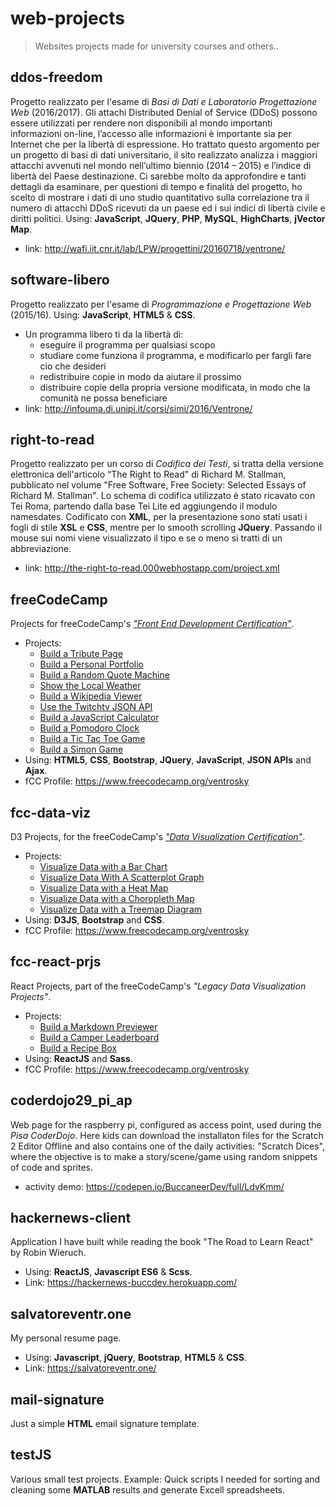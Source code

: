 # web-projects
>Websites projects made for university courses and others..

## ddos-freedom
Progetto realizzato per l'esame di *Basi di Dati e Laboratorio Progettazione Web* (2016/2017).
Gli attachi Distributed Denial of Service (DDoS) possono essere utilizzati per rendere non disponibili al mondo importanti 
informazioni on-line, l’accesso alle informazioni è importante sia per Internet che per la libertà di espressione.
Ho trattato questo argomento per un progetto di basi di dati universitario, il sito realizzato analizza i maggiori attacchi 
avvenuti nel mondo nell’ultimo biennio (2014 – 2015) e l’indice di libertà del Paese destinazione. Ci sarebbe molto da 
approfondire e tanti dettagli da esaminare, per questioni di tempo e finalità del progetto, ho scelto di mostrare i dati di 
uno studio quantitativo sulla correlazione tra il numero di attacchi DDoS ricevuti da un paese ed i sui indici di libertà civile 
e diritti politici. Using: **JavaScript**, **JQuery**, **PHP**, **MySQL**, **HighCharts**, **jVector Map**.
* link: http://wafi.iit.cnr.it/lab/LPW/progettini/20160718/ventrone/

## software-libero

Progetto realizzato per l'esame di *Programmazione e Progettazione Web* (2015/16). Using: **JavaScript**, **HTML5** & **CSS**.
* Un programma libero ti da la libertà di:
  * eseguire il programma per qualsiasi scopo
  * studiare come funziona il programma, e modificarlo per fargli fare cio che desideri
  * redistribuire copie in modo da aiutare il prossimo
  * distribuire copie della propria versione modificata, in modo che la comunità ne possa beneficiare
* link: http://infouma.di.unipi.it/corsi/simi/2016/Ventrone/

## right-to-read

Progetto realizzato per un corso di *Codifica dei Testi*, si tratta della versione elettronica dell'articolo “The Right to Read" di Richard M. Stallman, pubblicato nel volume "Free Software, Free Society: Selected Essays of Richard M. Stallman". Lo schema di codifica utilizzato è stato ricavato con Tei Roma, partendo dalla base Tei Lite ed aggiungendo il modulo namesdates. Codificato con **XML**, per la presentazione sono stati usati i fogli di stile **XSL** e **CSS**, mentre per lo smooth scrolling **JQuery**. Passando il mouse sui nomi viene visualizzato il tipo e se o meno si tratti di un abbreviazione. 
* link: http://the-right-to-read.000webhostapp.com/project.xml

## freeCodeCamp

Projects for freeCodeCamp's [*"Front End Development Certification"*](https://www.freecodecamp.org/certification/ventrosky/legacy-front-end). 
* Projects:
  * [Build a Tribute Page](https://codepen.io/BuccaneerDev/full/VXYorJ/)
  * [Build a Personal Portfolio](https://codepen.io/BuccaneerDev/full/YaypqP/)
  * [Build a Random Quote Machine](https://codepen.io/BuccaneerDev/full/OvNRre/)
  * [Show the Local Weather](https://codepen.io/BuccaneerDev/full/eMzQWL/)
  * [Build a Wikipedia Viewer](https://codepen.io/BuccaneerDev/full/dmNpJY/)
  * [Use the Twitchtv JSON API](https://codepen.io/BuccaneerDev/full/qoXeGK/)
  * [Build a JavaScript Calculator](https://codepen.io/BuccaneerDev/full/KoQEzg/)
  * [Build a Pomodoro Clock](https://codepen.io/BuccaneerDev/full/NYYjgo/)
  * [Build a Tic Tac Toe Game](https://codepen.io/BuccaneerDev/full/eMLaQL/)
  * [Build a Simon Game](https://codepen.io/BuccaneerDev/full/MVMbVz/)
* Using: **HTML5**, **CSS**, **Bootstrap**, **JQuery**, **JavaScript**, **JSON APIs** and **Ajax**.
* fCC Profile: https://www.freecodecamp.org/ventrosky

## fcc-data-viz

D3 Projects, for the freeCodeCamp's [*"Data Visualization Certification"*](https://www.freecodecamp.org/certification/ventrosky/data-visualization). 
* Projects: 
  * [Visualize Data with a Bar Chart](https://codepen.io/BuccaneerDev/full/JZZezR/)
  * [Visualize Data With A Scatterplot Graph](https://codepen.io/BuccaneerDev/full/XYBzmo/)
  * [Visualize Data with a Heat Map](https://codepen.io/BuccaneerDev/full/rKZvwa/)
  * [Visualize Data with a Choropleth Map](https://codepen.io/BuccaneerDev/full/bKmoZd/)
  * [Visualize Data with a Treemap Diagram](https://codepen.io/BuccaneerDev/full/jKdGPK/)
* Using: **D3JS**, **Bootstrap** and **CSS**. 
* fCC Profile: https://www.freecodecamp.org/ventrosky

## fcc-react-prjs

React Projects, part of the freeCodeCamp's *"Legacy Data Visualization Projects"*. 
* Projects: 
  * [Build a Markdown Previewer](https://codepen.io/BuccaneerDev/full/gzgjPM/)
  * [Build a Camper Leaderboard](https://codepen.io/BuccaneerDev/full/wjyWmX/)
  * [Build a Recipe Box](https://codepen.io/BuccaneerDev/full/mLGymP/)
* Using: **ReactJS** and **Sass**. 
* fCC Profile: https://www.freecodecamp.org/ventrosky

## coderdojo29_pi_ap

Web page for the raspberry pi, configured as access point, used during the *Pisa CoderDojo*. Here kids can download the installaton files for the Scratch 2 Editor Offline and also contains one of the daily activities: "Scratch Dices", where the objective is to make a story/scene/game using random snippets of code and sprites.
* activity demo: https://codepen.io/BuccaneerDev/full/LdvKmm/

## hackernews-client

Application I have built while reading the book "The Road to Learn React" by Robin Wieruch.
* Using: **ReactJS**, **Javascript ES6** & **Scss**.
* Link: https://hackernews-buccdev.herokuapp.com/

## salvatoreventr.one

My personal resume page.
* Using: **Javascript**, **jQuery**, **Bootstrap**, **HTML5** & **CSS**.
* Link: https://salvatoreventr.one/

## mail-signature

Just a simple **HTML** email signature template.

## testJS

Various small test projects. Example: Quick scripts I needed for sorting and cleaning some **MATLAB** results and generate Excell spreadsheets. 

